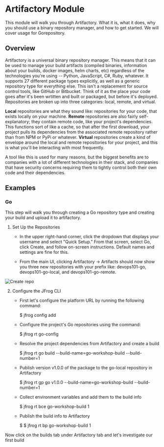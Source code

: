 # Artifactory Module


This module will walk you through Artifactory. What it is, what it does, why you should use a binary repository manager, and how to get started. We will cover usage for Gorepository.

## Overview


Artifactory is a universal binary repository manager. This means that it can be used to manage your build artifacts (compiled binaries, information about your builds, docker images, helm charts, etc) regardless of the technologies you're using -- Python, JavaScript, C#, Ruby, whatever. It supports 27 different package types explicitly, as well as a generic repository type for everything else. This isn't a replacement for source control tools, like GitHub or Bitbucket. Think of it as the place your code goes after it's been wrtitten and built or packaged, but before it's deployed. Repositories are broken up into three categories: local, remote, and virtual. 

**Local** repositories are what they sound like: repositories for your code, that exists locally on your machine. 
**Remote** repositories are also fairly self-explanatory; they contain remote code, like your project's dependencies. This functions sort of like a cache, so that after the first download, your project pulls its dependencies from the associated remote repository rather than from NPM or PyPi or whatever. 
**Virtual** repositories create a kind of envelope around the local and remote repositories for your project, and this is what you'll be interacting with most frequently.

A tool like this is used for many reasons, but the biggest benefits are to companies with a lot of different technologies in their stack, and companies that have security concerns requiring them to tightly control both their own code and their dependencies.


## Examples


### Go

This step will walk you through creating a Go repository type and creating your build and upload it to artifactory.

1. Set Up the Repositories
    - In the upper right-hand corner, click the dropdown that displays your username and select "Quick Setup." From that screen, select Go, click Create, and follow on-screen instructions. Default names and settings are fine for this.

    - From the main UI, clicking Artifactory -> Artifacts should now show you three new repositories with your prefix like: devops101-go, devops101-go-local, and devops101-go-remote.

![Create repo](https://user-images.githubusercontent.com/25744447/144276926-75cf1402-522b-4f80-a086-c53b617eeda1.gif)

2. Configure the JFrog CLI

    -  First let's configure the platform URL by running the following command:

        $ jfrog config add
    
    - Configure the project's Go repositories using the command:
        
        $ jfrog rt go-config

    - Resolve the project dependencies from Artifactory and create a build 

        $ jfrog rt go build --build-name=go-workshop-build --build-number=1 
        
    - Publish version v1.0.0 of the package to the go-local repository in Artifactory
    
        $ jfrog rt gp go v1.0.0 --build-name=go-workshop-build --build-number=1

    - Collect environment variables and add them to the build info
        
       $ jfrog rt bce go-workshop-build 1

    - Publish the build info to Artifactory
      
      $ $ jfrog rt bp go-workshop-build 1
      
Now click on the builds tab under Artifactory tab and let's investigate our first build
